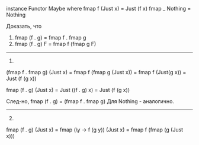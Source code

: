 

instance Functor Maybe where
   fmap f (Just x) = Just (f x)
   fmap _ Nothing  = Nothing

Доказать, что
1) fmap (f . g) = fmap f . fmap g
2) fmap (f . g) F = fmap f (fmap g F)

-----------------------------------

1) 
(fmap f . fmap g) (Just x) =
fmap f (fmap g (Just x)) = 
fmap f (Just(g x)) = 
Just (f (g x))

fmap (f . g) (Just x) =
Just ((f . g) x) =
Just (f (g x))

След-но, fmap (f . g) = (fmap f . fmap g)
Для Nothing - аналогично.

-----------------------------------

2) 
fmap (f . g) (Just x) = 
fmap (\y -> f (g y)) (Just x) =
fmap f (fmap (g (Just x)))



